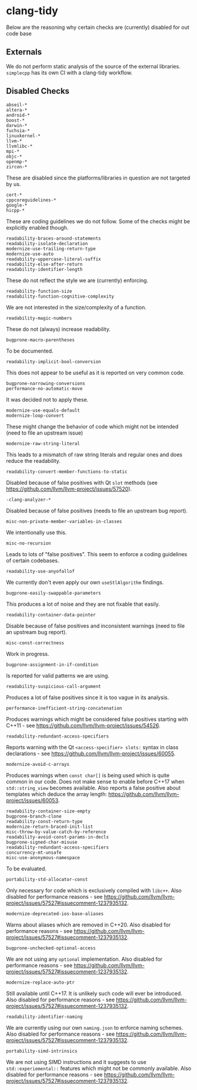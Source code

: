 # clang-tidy

Below are the reasoning why certain checks are (currently) disabled for out code base

## Externals

We do not perform static analysis of the source of the external libraries. `simplecpp` has its own CI with a clang-tidy workflow.

## Disabled Checks

`abseil-*`<br>
`altera-*`<br>
`android-*`<br>
`boost-*`<br>
`darwin-*`<br>
`fuchsia-*`<br>
`linuxkernel-*`<br>
`llvm-*`<br>
`llvmlibc-*`<br>
`mpi-*`<br>
`objc-*`<br>
`openmp-*`<br>
`zircon-*`<br>

These are disabled since the platforms/libraries in question are not targeted by us.

`cert-*`<br>
`cppcoreguidelines-*`<br>
`google-*`<br>
`hicpp-*`<br>

These are coding guidelines we do not follow. Some of the checks might be explicitly enabled though.

`readability-braces-around-statements`<br>
`readability-isolate-declaration`<br>
`modernize-use-trailing-return-type`<br>
`modernize-use-auto`<br>
`readability-uppercase-literal-suffix`<br>
`readability-else-after-return`<br>
`readability-identifier-length`<br>

These do not reflect the style we are (currently) enforcing.

`readability-function-size`<br>
`readability-function-cognitive-complexity`<br>

We are not interested in the size/complexity of a function.

`readability-magic-numbers`<br>

These do not (always) increase readability.

`bugprone-macro-parentheses`<br>

To be documented.

`readability-implicit-bool-conversion`<br>

This does not appear to be useful as it is reported on very common code.

`bugprone-narrowing-conversions`<br>
`performance-no-automatic-move`<br>

It was decided not to apply these.

`modernize-use-equals-default`<br>
`modernize-loop-convert`<br>

These might change the behavior of code which might not be intended (need to file an upstream issue)

`modernize-raw-string-literal`<br>

This leads to a mismatch of raw string literals and regular ones and does reduce the readability.

`readability-convert-member-functions-to-static`<br>

Disabled because of false positives with Qt `slot` methods (see https://github.com/llvm/llvm-project/issues/57520).

`-clang-analyzer-*`<br>

Disabled because of false positives (needs to file an upstream bug report).

`misc-non-private-member-variables-in-classes`<br>

We intentionally use this.

`misc-no-recursion`<br>

Leads to lots of "false positives". This seem to enforce a coding guidelines of certain codebases.

`readability-use-anyofallof`<br>

We currently don't even apply our own `useStlAlgorithm` findings.

`bugprone-easily-swappable-parameters`<br>

This produces a lot of noise and they are not fixable that easily.

`readability-container-data-pointer`<br>

Disable because of false positives and inconsistent warnings (need to file an upstream bug report).

`misc-const-correctness`<br>

Work in progress.

`bugprone-assignment-in-if-condition`<br>

Is reported for valid patterns we are using.

`readability-suspicious-call-argument`<br>

Produces a lot of false positives since it is too vague in its analysis.

`performance-inefficient-string-concatenation`<br>

Produces warnings which might be considered false positives starting with C++11 - see https://github.com/llvm/llvm-project/issues/54526.

`readability-redundant-access-specifiers`<br>

Reports warning with the Qt `<access-specifier> slots:` syntax in class declarations - see https://github.com/llvm/llvm-project/issues/60055.

`modernize-avoid-c-arrays`<br>

Produces warnings when `const char[]` is being used which is quite common in our code. Does not make sense to enable before C++17 when `std::string_view` becomes available.
Also reports a false positive about templates which deduce the array length: https://github.com/llvm/llvm-project/issues/60053.

`readability-container-size-empty`<br>
`bugprone-branch-clone`<br>
`readability-const-return-type`<br>
`modernize-return-braced-init-list`<br>
`misc-throw-by-value-catch-by-reference`<br>
`readability-avoid-const-params-in-decls`<br>
`bugprone-signed-char-misuse`<br>
`readability-redundant-access-specifiers`<br>
`concurrency-mt-unsafe`<br>
`misc-use-anonymous-namespace`<br>

To be evaluated.

`portability-std-allocator-const`<br>

Only necessary for code which is exclusively compiled with `libc++`. Also disabled for performance reasons - see https://github.com/llvm/llvm-project/issues/57527#issuecomment-1237935132.

`modernize-deprecated-ios-base-aliases`<br>

Warns about aliases which are removed in C++20. Also disabled for performance reasons - see https://github.com/llvm/llvm-project/issues/57527#issuecomment-1237935132.

`bugprone-unchecked-optional-access`<br>

We are not using any `optional` implementation. Also disabled for performance reasons - see https://github.com/llvm/llvm-project/issues/57527#issuecomment-1237935132.

`modernize-replace-auto-ptr`<br>

Still available until C++17. It is unlikely such code will ever be introduced. Also disabled for performance reasons - see https://github.com/llvm/llvm-project/issues/57527#issuecomment-1237935132.

`readability-identifier-naming`<br>

We are currently using our own `naming.json` to enforce naming schemes. Also disabled for performance reasons - see https://github.com/llvm/llvm-project/issues/57527#issuecomment-1237935132.

`portability-simd-intrinsics`<br>

We are not using SIMD instructions and it suggests to use `std::experiemental::` features which might not be commonly available. Also disabled for performance reasons - see https://github.com/llvm/llvm-project/issues/57527#issuecomment-1237935132.
